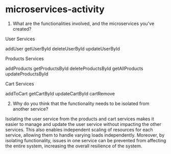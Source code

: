# microservices-activity

1. What are the functionalities involved, and the microservices you've created?

User Services

addUser
getUserById
deleteUserById
updateUserById

Products Services

addProducts
getProductsById
deleteProductsById
getAllProducts
updateProductsById

Cart Services

addToCart
getCartById
updateCartById
cartRemove

2. Why do you think that the functionality needs to be isolated from another service?

Isolating the user service from the products and cart services makes it easier to manage and update the user service 
without impacting the other services. This also enables independent scaling of resources for each service, 
allowing them to handle varying loads independently. Moreover, by isolating functionality, 
issues in one service can be prevented from affecting the entire system, increasing the overall resilience of the system.


